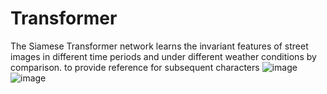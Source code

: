 # Transformer
The Siamese Transformer network learns the invariant features of street images in different time periods 
and under different weather conditions by comparison. to provide reference for subsequent characters
![image]([[https://github.com/Hongdong-Z/Transformer/blob/master/workflow.png](https://github.com/Hongdong-Z/Transformer/blob/master/%E5%BE%AE%E4%BF%A1%E5%9B%BE%E7%89%87_20220725150256.png)](https://github.com/Hongdong-Z/Transformer/blob/master/20220725150256.png))
![image]()
